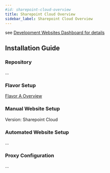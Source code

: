 ```yaml
---
#id: sharepoint-cloud-overview
title: Sharepoint Cloud Overview
sidebar_label: Sharepoint Cloud Overview
---
```


see [Development Websites Dashboard for details](../../../dashboards/websites/development.md)

## Installation Guide

### Repository
...

### Flavor Setup
[Flavor A Overview](../../../flavors/flavor-a/overview.md)

### Manual Website Setup
Version: Sharepoint Cloud


### Automated Website Setup
...
 
### Proxy Configuration
...
